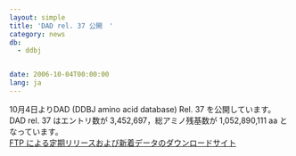 ```yaml
---
layout: simple
title: 'DAD rel. 37 公開　'
category: news
db:
  - ddbj


date: 2006-10-04T00:00:00
lang: ja
---
```


10月4日よりDAD (DDBJ amino acid database) Rel. 37 を公開しています。 DAD rel. 37 はエントリ数が 3,452,697，総アミノ残基数が 1,052,890,111 aa となっています。<br><a href="/services/index.html">FTP による定期リリースおよび新着データのダウンロードサイト</a>
